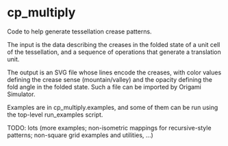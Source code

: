 # cp_multiply

Code to help generate tessellation crease patterns.

The input is the data describing the creases in the folded state of a unit cell of the tessellation, and a sequence of operations that generate a translation unit.

The output is an SVG file whose lines encode the creases, with color values defining the crease sense (mountain/valley) and the opacity defining the fold angle in the folded state. Such a file can be imported by Origami Simulator.

Examples are in cp_multiply.examples, and some of them can be run using the top-level run_examples script. 

TODO: lots (more examples; non-isometric mappings for recursive-style patterns; non-square grid examples and utilities, ...)
